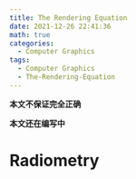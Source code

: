 ```yaml
---
title: The Rendering Equation
date: 2021-12-26 22:41:36
math: true 
categories: 
  - Computer Graphics 
tags: 
  - Computer Graphics 
  - The-Rendering-Equation
---
```


**本文不保证完全正确**

**本文还在编写中**

# Radiometry



